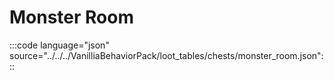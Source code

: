 # Monster Room

:::code language="json" source="../../../VanilliaBehaviorPack/loot_tables/chests/monster_room.json":::
